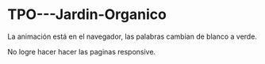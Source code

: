 # TPO---Jardin-Organico
La animación está en el navegador, las palabras cambian de blanco a verde. 

No logre hacer hacer las paginas responsive. 

